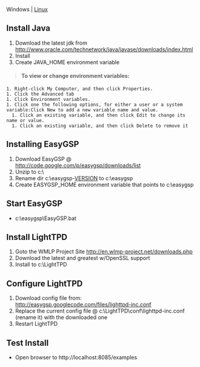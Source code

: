 Windows | [Linux](install_linux.md)

## Install Java ##
  1. Download the latest jdk from http://www.oracle.com/technetwork/java/javase/downloads/index.html
  1. Install
  1. Create JAVA\_HOME environment variable
> #### To view or change environment variables: ####
    1. Right-click My Computer, and then click Properties.
    1. Click the Advanced tab
    1. Click Environment variables.
    1. Click one the following options, for either a user or a system variable:Click New to add a new variable name and value.
      1. Click an existing variable, and then click Edit to change its name or value.
      1. Click an existing variable, and then click Delete to remove it

## Installing EasyGSP ##
  1. Download EasyGSP @ http://code.google.com/p/easygsp/downloads/list
  1. Unzip to c:\
  1. Rename dir c:\easygsp-[VERSION](VERSION.md) to c:\easygsp
  1. Create EASYGSP\_HOME environment variable that points to c:\easygsp

## Start EasyGSP ##
  * c:\easygsp\EasyGSP.bat

## Install LightTPD ##
  1. Goto the WMLP Project Site http://en.wlmp-project.net/downloads.php
  1. Download the latest and greatest w/OpenSSL support
  1. Install to c:\LightTPD

## Configure LightTPD ##
  1. Download config file from: http://easygsp.googlecode.com/files/lighttpd-inc.conf
  1. Replace the current config file @ c:\LightTPD\conf\lighttpd-inc.conf (rename it) with the downloaded one
  1. Restart LightTPD

## Test Install ##
  * Open  browser to http://localhost:8085/examples
